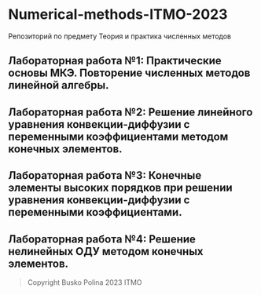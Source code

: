 # Numerical-methods-ITMO-2023
Репозиторий по предмету Теория и практика численных методов

## Лабораторная работа №1: Практические основы МКЭ. Повторение численных методов линейной алгебры.

## Лабораторная работа №2: Решение линейного уравнения конвекции-диффузии с переменными коэффициентами методом конечных элементов.

## Лабораторная работа №3: Конечные элементы высоких порядков при решении уравнения конвекции-диффузии с переменными коэффициентами.

## Лабораторная работа №4: Решение нелинейных ОДУ методом конечных элементов.

> Copyright Busko Polina 2023 ITMO
